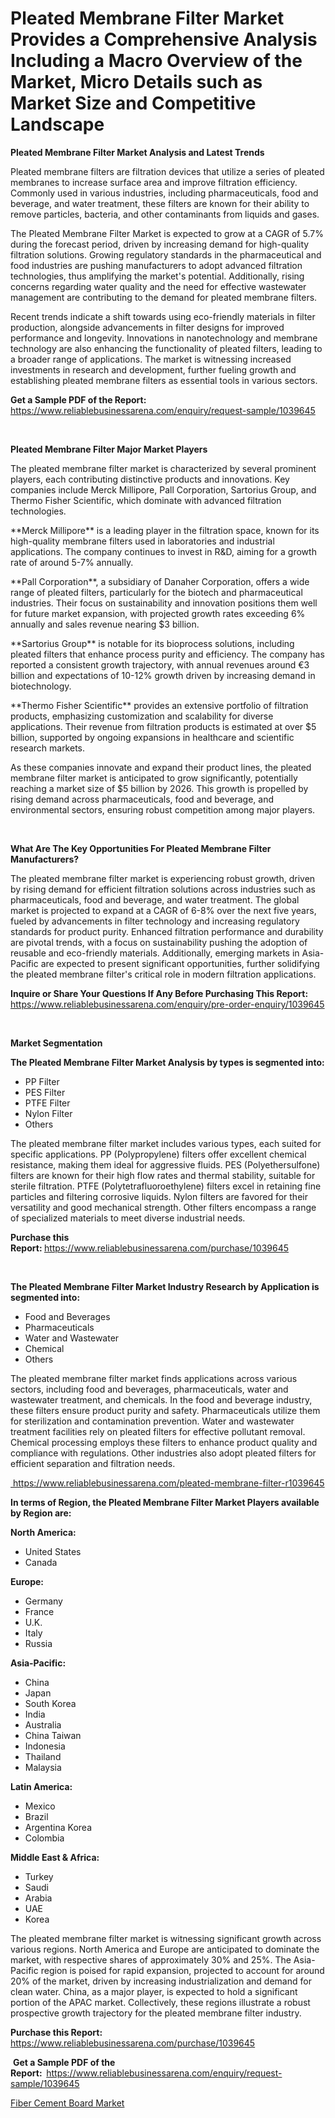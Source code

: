 <p><h1>Pleated Membrane Filter Market Provides a Comprehensive Analysis Including a Macro Overview of the Market, Micro Details such as Market Size and Competitive Landscape</h1></p><p><strong>Pleated Membrane Filter Market Analysis and Latest Trends</strong></p>
<p><p>Pleated membrane filters are filtration devices that utilize a series of pleated membranes to increase surface area and improve filtration efficiency. Commonly used in various industries, including pharmaceuticals, food and beverage, and water treatment, these filters are known for their ability to remove particles, bacteria, and other contaminants from liquids and gases. </p><p>The Pleated Membrane Filter Market is expected to grow at a CAGR of 5.7% during the forecast period, driven by increasing demand for high-quality filtration solutions. Growing regulatory standards in the pharmaceutical and food industries are pushing manufacturers to adopt advanced filtration technologies, thus amplifying the market's potential. Additionally, rising concerns regarding water quality and the need for effective wastewater management are contributing to the demand for pleated membrane filters.</p><p>Recent trends indicate a shift towards using eco-friendly materials in filter production, alongside advancements in filter designs for improved performance and longevity. Innovations in nanotechnology and membrane technology are also enhancing the functionality of pleated filters, leading to a broader range of applications. The market is witnessing increased investments in research and development, further fueling growth and establishing pleated membrane filters as essential tools in various sectors.</p></p>
<p><strong>Get a Sample PDF of the Report:&nbsp;</strong> <a href="https://www.reliablebusinessarena.com/enquiry/request-sample/1039645?utm_campaign=2530&utm_medium=2&utm_source=Github&utm_content=ia&utm_term=02042025&utm_id=pleated-membrane-filter">https://www.reliablebusinessarena.com/enquiry/request-sample/1039645</a></p>
<p>&nbsp;</p>
<p><strong>Pleated Membrane Filter Major Market Players</strong></p>
<p><p>The pleated membrane filter market is characterized by several prominent players, each contributing distinctive products and innovations. Key companies include Merck Millipore, Pall Corporation, Sartorius Group, and Thermo Fisher Scientific, which dominate with advanced filtration technologies.</p><p>**Merck Millipore** is a leading player in the filtration space, known for its high-quality membrane filters used in laboratories and industrial applications. The company continues to invest in R&D, aiming for a growth rate of around 5-7% annually.</p><p>**Pall Corporation**, a subsidiary of Danaher Corporation, offers a wide range of pleated filters, particularly for the biotech and pharmaceutical industries. Their focus on sustainability and innovation positions them well for future market expansion, with projected growth rates exceeding 6% annually and sales revenue nearing $3 billion.</p><p>**Sartorius Group** is notable for its bioprocess solutions, including pleated filters that enhance process purity and efficiency. The company has reported a consistent growth trajectory, with annual revenues around €3 billion and expectations of 10-12% growth driven by increasing demand in biotechnology.</p><p>**Thermo Fisher Scientific** provides an extensive portfolio of filtration products, emphasizing customization and scalability for diverse applications. Their revenue from filtration products is estimated at over $5 billion, supported by ongoing expansions in healthcare and scientific research markets.</p><p>As these companies innovate and expand their product lines, the pleated membrane filter market is anticipated to grow significantly, potentially reaching a market size of $5 billion by 2026. This growth is propelled by rising demand across pharmaceuticals, food and beverage, and environmental sectors, ensuring robust competition among major players.</p></p>
<p>&nbsp;</p>
<p><strong>What Are The Key Opportunities For Pleated Membrane Filter Manufacturers?</strong></p>
<p><p>The pleated membrane filter market is experiencing robust growth, driven by rising demand for efficient filtration solutions across industries such as pharmaceuticals, food and beverage, and water treatment. The global market is projected to expand at a CAGR of 6-8% over the next five years, fueled by advancements in filter technology and increasing regulatory standards for product purity. Enhanced filtration performance and durability are pivotal trends, with a focus on sustainability pushing the adoption of reusable and eco-friendly materials. Additionally, emerging markets in Asia-Pacific are expected to present significant opportunities, further solidifying the pleated membrane filter's critical role in modern filtration applications.</p></p>
<p><strong>Inquire or Share Your Questions If Any Before Purchasing This Report:</strong> <a href="https://www.reliablebusinessarena.com/enquiry/pre-order-enquiry/1039645?utm_campaign=2530&utm_medium=2&utm_source=Github&utm_content=ia&utm_term=02042025&utm_id=pleated-membrane-filter">https://www.reliablebusinessarena.com/enquiry/pre-order-enquiry/1039645</a></p>
<p>&nbsp;</p>
<p><strong>Market Segmentation</strong></p>
<p><strong>The Pleated Membrane Filter Market Analysis by types is segmented into:</strong></p>
<p><ul><li>PP Filter</li><li>PES Filter</li><li>PTFE Filter</li><li>Nylon Filter</li><li>Others</li></ul></p>
<p><p>The pleated membrane filter market includes various types, each suited for specific applications. PP (Polypropylene) filters offer excellent chemical resistance, making them ideal for aggressive fluids. PES (Polyethersulfone) filters are known for their high flow rates and thermal stability, suitable for sterile filtration. PTFE (Polytetrafluoroethylene) filters excel in retaining fine particles and filtering corrosive liquids. Nylon filters are favored for their versatility and good mechanical strength. Other filters encompass a range of specialized materials to meet diverse industrial needs.</p></p>
<p><strong>Purchase this Report:&nbsp;</strong><a href="https://www.reliablebusinessarena.com/purchase/1039645?utm_campaign=2530&utm_medium=2&utm_source=Github&utm_content=ia&utm_term=02042025&utm_id=pleated-membrane-filter">https://www.reliablebusinessarena.com/purchase/1039645</a></p>
<p>&nbsp;</p>
<p><strong>The Pleated Membrane Filter Market Industry Research by Application is segmented into:</strong></p>
<p><ul><li>Food and Beverages</li><li>Pharmaceuticals</li><li>Water and Wastewater</li><li>Chemical</li><li>Others</li></ul></p>
<p><p>The pleated membrane filter market finds applications across various sectors, including food and beverages, pharmaceuticals, water and wastewater treatment, and chemicals. In the food and beverage industry, these filters ensure product purity and safety. Pharmaceuticals utilize them for sterilization and contamination prevention. Water and wastewater treatment facilities rely on pleated filters for effective pollutant removal. Chemical processing employs these filters to enhance product quality and compliance with regulations. Other industries also adopt pleated filters for efficient separation and filtration needs.</p></p>
<p><a href="https://www.reliablebusinessarena.com/pleated-membrane-filter-r1039645?utm_campaign=2530&utm_medium=2&utm_source=Github&utm_content=ia&utm_term=02042025&utm_id=pleated-membrane-filter">&nbsp;https://www.reliablebusinessarena.com/pleated-membrane-filter-r1039645</a></p>
<p><strong>In terms of Region, the Pleated Membrane Filter Market Players available by Region are:</strong></p>
<p>
    <p> <strong> North America: </strong>
        <ul>
            <li>United States</li>
            <li>Canada</li>
        </ul>
        </p> 
    <p> <strong> Europe: </strong>
        <ul>
            <li>Germany</li>
            <li>France</li>
            <li>U.K.</li>
            <li>Italy</li>
            <li>Russia</li>
        </ul>
        </p> 
    <p> <strong> Asia-Pacific: </strong>
        <ul>
            <li>China</li>
            <li>Japan</li>
            <li>South Korea</li>
            <li>India</li>
            <li>Australia</li>
            <li>China Taiwan</li>
            <li>Indonesia</li>
            <li>Thailand</li>
            <li>Malaysia</li>
        </ul>
        </p> 
    <p> <strong> Latin America: </strong>
        <ul>
            <li>Mexico</li>
            <li>Brazil</li>
            <li>Argentina Korea</li>
            <li>Colombia</li>
        </ul>
        </p> 
    <p> <strong> Middle East & Africa: </strong>
        <ul>
            <li>Turkey</li>
            <li>Saudi</li>
            <li>Arabia</li>
            <li>UAE</li>
            <li>Korea</li>
        </ul>
    </p>
    </p>
<p><p>The pleated membrane filter market is witnessing significant growth across various regions. North America and Europe are anticipated to dominate the market, with respective shares of approximately 30% and 25%. The Asia-Pacific region is poised for rapid expansion, projected to account for around 20% of the market, driven by increasing industrialization and demand for clean water. China, as a major player, is expected to hold a significant portion of the APAC market. Collectively, these regions illustrate a robust prospective growth trajectory for the pleated membrane filter industry.</p></p>
<p><strong>Purchase this Report: </strong><a href="https://www.reliablebusinessarena.com/purchase/1039645?utm_campaign=2530&utm_medium=2&utm_source=Github&utm_content=ia&utm_term=02042025&utm_id=pleated-membrane-filter">https://www.reliablebusinessarena.com/purchase/1039645</a></p>
<p>&nbsp;<strong>Get a Sample PDF of the Report:&nbsp;&nbsp;</strong><a href="https://www.reliablebusinessarena.com/enquiry/request-sample/1039645?utm_campaign=2530&utm_medium=2&utm_source=Github&utm_content=ia&utm_term=02042025&utm_id=pleated-membrane-filter">https://www.reliablebusinessarena.com/enquiry/request-sample/1039645</a></p>
<p><strong></strong></p>
<p><p><a href="https://github.com/ParvinKhatun77/Market-Research-Report-List-2/blob/main/fiber-cement-board-market.md?utm_campaign=2530&utm_medium=2&utm_source=Github&utm_content=ia&utm_term=02042025&utm_id=pleated-membrane-filter">Fiber Cement Board Market</a></p></p>